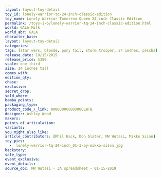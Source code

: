 ```yaml
---
layout: layout-toy-detail 
toy_id: lonely-warrior-tq-24-inch-classic-edition
toy_name: Lonely Warrior Tomorrow Queen 24 inch Classic Edition
permalink: /toys-1-6/lonely-warrior-tq-24-inch-classic-edition.html
world: GALA Milk
world_abr: GALA
character_base: 
layout: layout-toy-detail
categories: 
tags: [star wars, blonde, pony tail, storm trooper, 24 inches, pascha]
release_date: 10/15/2015
release_price: $350 
scale: one third
size: 24 inches tall
comes_with: 
edition_qty: 
chase: 
exclusive: 
secret_drop: 
sold_where: 
bamba_points: 
packaging_type: 
product_code_/_link: 000000000000000LWTQ
designer: Ashley Wood
makers: 
points_of_articulation: 
variants: 
you_might_also_like: 
article_contributors: [Phil Back, Don Slater, MW Wutasi, Mikko Sison]
toy_pics: 
  -  lonely-warrior-tq-24-inch_01-3-by-mikko-sison.jpg
backstory: 
sale_type: 
event_exclusive: 
event_details: 
source_doc: MW Wutasi - 3A spreadsheet - 01-15-2019
---
```

